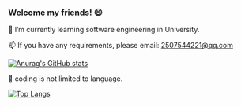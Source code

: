 ### Welcome my friends! 😄

🌱 I’m currently learning software engineering in University.

📫 If you have any requirements, please email: 2507544221@qq.com

[![Anurag's GitHub stats](https://github-readme-stats.vercel.app/api?username=freecho&show_icons=true&theme=transparent)](https://github.com/anuraghazra/github-readme-stats)

🔭 coding is not limited to language.

[![Top Langs](https://github-readme-stats.vercel.app/api/top-langs/?username=freecho&layout=compact)](https://github.com/anuraghazra/github-readme-stats)




<!--
**freecho/freecho** is a ✨ _special_ ✨ repository because its `README.md` (this file) appears on your GitHub profile.

Here are some ideas to get you started:

- 🔭 I’m currently working on ...
- 🌱 I’m currently learning ...
- 👯 I’m looking to collaborate on ...
- 🤔 I’m looking for help with ...
- 💬 Ask me about ...
- 📫 How to reach me: ...
- 😄 Pronouns: ...
- ⚡ Fun fact: ...
-->
